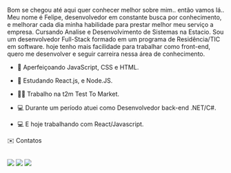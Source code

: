 Bom se chegou até aqui quer conhecer melhor sobre mim.. então vamos lá.. 
Meu nome é Felipe, desenvolvedor em constante busca por conhecimento, e melhorar cada dia minha habilidade para prestar melhor meu serviço a empresa. 
Cursando Analise e Desenvolvimento de Sistemas na Estacio.
Sou um desenvolvedor Full-Stack formado em um programa de Residência/TIC em software. hoje tenho mais facilidade para trabalhar como front-end, quero me desenvolver e seguir carreira nessa área de conhecimento. 

- 🌱  Aperfeiçoando JavaScript, CSS e HTML.
- 🌱  Estudando React.js, e Node.JS.

- 👨‍💻 Trabalho na t2m Test To Market.
    
- 💻 Durante um período atuei como Desenvolvedor back-end .NET/C#.
- 💻 E hoje trabalhando com React/Javascript.

 ✉️ Contatos 
 ##
<div> 
  <a href="https://instagram.com/felipemenegueli_" target="_blank"><img src="https://img.shields.io/badge/-Instagram-%23E4405F?style=for-the-badge&logo=instagram&logoColor=white" target="_blank"></a>
<a href = "mailto:felipemenegueli08@gmail.com"><img src="https://img.shields.io/badge/-Gmail-%23333?style=for-the-badge&logo=gmail&logoColor=white" target="_blank"></a>
  <a href="https://www.linkedin.com/in/felipefmenegueli" target="_blank"><img src="https://img.shields.io/badge/-LinkedIn-%230077B5?style=for-the-badge&logo=linkedin&logoColor=white" target="_blank"></a>  
</div>
